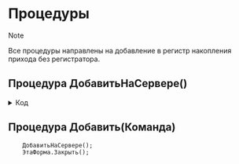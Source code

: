 # Процедуры 

> [!NOTE]
> Все процедуры направлены на добавление в регистр накопления прихода без регистратора.
## Процедура ДобавитьНаСервере()

<details>
<summary> Код </summary>
  
	Док = Документы.УчетОтработанныхРанееТМЦ.СоздатьДокумент();
	СсылкаНового = Документы.УчетОтработанныхРанееТМЦ.ПолучитьСсылку();
	Док.УстановитьСсылкуНового(СсылкаНового); 
	СсылкаНовойРеализации = Док.ПолучитьСсылкуНового();	
	
	Для Каждого ТекСтрокаТовары Из Товары Цикл
		Набор = РегистрыНакопления.ТМЦНаСкладеОИТС.СоздатьНаборЗаписей();
		Набор.Отбор.Регистратор.Установить(СсылкаНовойРеализации );
		Набор.Прочитать();
		Движение = Набор.Добавить();
		Движение.ВидДвижения = ВидДвиженияНакопления.Приход;
		Движение.Период = ТекущаяДата();
		Движение.НаименованиеТовара = ТекСтрокаТовары.Номенклатура;
		Движение.Количество = ТекСтрокаТовары.Количество;
		Движение.ЕдиницыИзмерения = ТекСтрокаТовары.Номенклатура.ЕдиницаИзмерения;
		Движение.ОтработанРанее = Истина;
		Набор.Записать();
	КонецЦикла;
</details>

## Процедура Добавить(Команда)

```
	ДобавитьНаСервере(); 
	ЭтаФорма.Закрыть();
```
